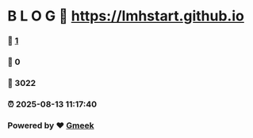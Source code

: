 # B L O G :link: https://lmhstart.github.io 
### :page_facing_up: [1](https://lmhstart.github.io/tag.html) 
### :speech_balloon: 0 
### :hibiscus: 3022 
### :alarm_clock: 2025-08-13 11:17:40 
### Powered by :heart: [Gmeek](https://github.com/Meekdai/Gmeek)
